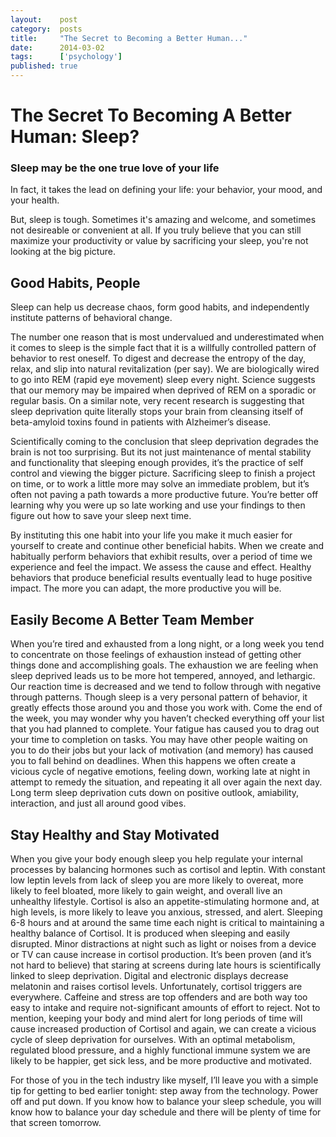 ```yaml
---
layout:    post
category:  posts
title:     "The Secret to Becoming a Better Human..."
date:      2014-03-02
tags:      ['psychology']
published: true
---
```


# The Secret To Becoming A Better Human: Sleep?

### Sleep may be the one true love of your life

In fact, it takes the lead on defining your life: your behavior, your mood, and your health.

But, sleep is tough. Sometimes it's amazing and welcome, and sometimes not desireable or convenient at all. If you truly believe that you can still maximize your productivity or value by sacrificing your sleep, you're not looking at the big picture.

## Good Habits, People

Sleep can help us decrease chaos, form good habits, and independently institute patterns of behavioral change.

The number one reason that is most undervalued and underestimated when it comes to sleep is the simple fact that it is a willfully controlled pattern of behavior to rest oneself. To digest and decrease the entropy of the day, relax, and slip into natural revitalization (per say). We are biologically wired to go into REM (rapid eye movement) sleep every night. Science suggests that our memory may be impaired when deprived of REM on a sporadic or regular basis. On a similar note, very recent research is suggesting that sleep deprivation quite literally stops your brain from cleansing itself of beta-amyloid toxins found in patients with Alzheimer’s disease.

Scientifically coming to the conclusion that sleep deprivation degrades the brain is not too surprising. But its not just maintenance of mental stability and functionality that sleeping enough provides, it’s the practice of self control and viewing the bigger picture. Sacrificing sleep to finish a project on time, or to work a little more may solve an immediate problem, but it’s often not paving a path towards a more productive future. You’re better off learning why you were up so late working and use your findings to then figure out how to save your sleep next time.

By instituting this one habit into your life you make it much easier for yourself to create and continue other beneficial habits. When we create and habitually perform behaviors that exhibit results, over a period of time we experience and feel the impact. We assess the cause and effect. Healthy behaviors that produce beneficial results eventually lead to huge positive impact. The more you can adapt, the more productive you will be.

## Easily Become A Better Team Member

When you’re tired and exhausted from a long night, or a long week you tend to concentrate on those feelings of exhaustion instead of getting other things done and accomplishing goals. The exhaustion we are feeling when sleep deprived leads us to be more hot tempered, annoyed, and lethargic. Our reaction time is decreased and we tend to follow through with negative through patterns. Though sleep is a very personal pattern of behavior, it greatly effects those around you and those you work with. Come the end of the week, you may wonder why you haven’t checked everything off your list that you had planned to complete. Your fatigue has caused you to drag out your time to completion on tasks. You may have other people waiting on you to do their jobs but your lack of motivation (and memory) has caused you to fall behind on deadlines. When this happens we often create a vicious cycle of negative emotions, feeling down, working late at night in attempt to remedy the situation, and repeating it all over again the next day. Long term sleep deprivation cuts down on positive outlook, amiability, interaction, and just all around good vibes.

## Stay Healthy and Stay Motivated

When you give your body enough sleep you help regulate your internal processes by balancing hormones such as cortisol and leptin. With constant low leptin levels from lack of sleep you are more likely to overeat, more likely to feel bloated, more likely to gain weight, and overall live an unhealthy lifestyle. Cortisol is also an appetite-stimulating hormone and, at high levels, is more likely to leave you anxious, stressed, and alert. Sleeping 6-8 hours and at around the same time each night is critical to maintaining a healthy balance of Cortisol. It is produced when sleeping and easily disrupted. Minor distractions at night such as light or noises from a device or TV can cause increase in cortisol production. It’s been proven (and it’s not hard to believe) that staring at screens during late hours is scientifically linked to sleep deprivation. Digital and electronic displays decrease melatonin and raises cortisol levels. Unfortunately, cortisol triggers are everywhere. Caffeine and stress are top offenders and are both way too easy to intake and require not-significant amounts of effort to reject. Not to mention, keeping your body and mind alert for long periods of time will cause increased production of Cortisol and again, we can create a vicious cycle of sleep deprivation for ourselves. With an optimal metabolism, regulated blood pressure, and a highly functional immune system we are likely to be happier, get sick less, and be more productive and motivated.

For those of you in the tech industry like myself, I’ll leave you with a simple tip for getting to bed earlier tonight: step away from the technology. Power off and put down. If you know how to balance your sleep schedule, you will know how to balance your day schedule and there will be plenty of time for that screen tomorrow.
